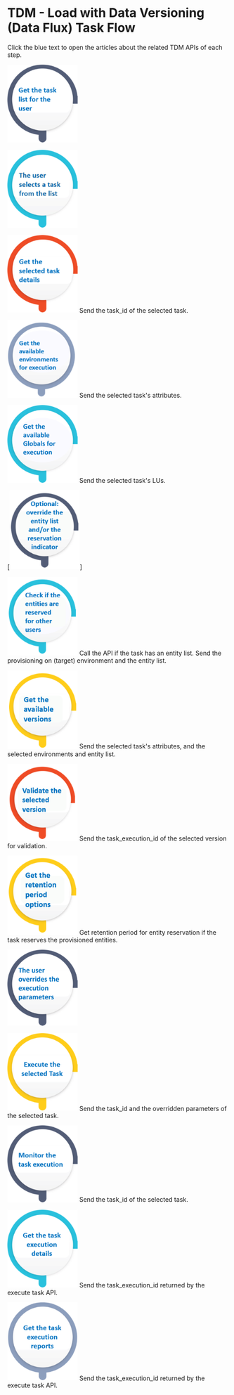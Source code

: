 # TDM - Load with Data Versioning (Data Flux) Task Flow

Click the blue text to open the articles about the related TDM APIs of each step. 

[<img src="images/task_basic_flow_1.png" alt="drawing" width="200pxl" style="zoom: 80%;" />](02_get_task_list_API.md)

[<img src="images/task_basic_flow_2.png" alt="drawing" width="200pxl" style="zoom:80%;" />](02_get_task_list_API.md)

[<img src="images/task_basic_flow_3.png" alt="drawing" width="200pxl" style="zoom:80%;" />](03_get_task_details_APIs.md) Send the task_id of the selected task.

[<img src="images/task_flow_get_environments.png" alt="drawing" width="200pxl" style="zoom:80%;" />](08_get_evailable_envs_for_task_execution.md) Send the selected task's attributes.

[<img src="images/task_flow_get_globals.png" alt="drawing" width="200pxl" style="zoom:80%;" />](09_get_evailable_globals_for_task_execution.md) Send the selected task's LUs.

[<img src="images/task_set_entity_list_and_reservation_ind.png" alt="drawing" width="200pxl" style="zoom:80%;" />]

[<img src="images/task_validate_entity_list.png" alt="drawing" width="200pxl" style="zoom:80%;" />](14_task_entities_validation.md) Call the API if the task has an entity list. Send the provisioning on (target) environment and the entity list. 

[<img src="images/task_select_versions.png" alt="drawing" width="200pxl" style="zoom:80%;" />](12_get_available_data_versions.md) Send the selected task's attributes, and the selected environments and entity list.

[<img src="images/task_validate_version.png" alt="drawing" width="200pxl" style="zoom:80%;" />](13_data_version_validation.md) Send the task_execution_id of the selected version for validation.

[<img src="images/task_get_retention_period.png" alt="drawing" width="200pxl" style="zoom:80%;" />](10_get_retention_period_for_data_versioning.md) Get retention period for entity reservation if the task reserves the provisioned entities.

[<img src="images/task_flow_override_exe_parameters.png" alt="drawing" width="200pxl" style="zoom:80%;" />](/articles/TDM/tdm_architecture/04_task_execution_overridden_parameters.md#overriding-additional-task-execution-parameters) 

[<img src="images/task_basic_flow_4.png" alt="drawing" width="200pxl" style="zoom:80%;" />](04_execute_task_API.md) Send the task_id and the overridden parameters of the selected task.

[<img src="images/task_basic_flow_5.png" alt="drawing" width="200pxl" style="zoom:80%;" />](05_task_execution_monitoring_API.md) Send the task_id of the selected task.

[<img src="images/task_basic_flow_6.png" alt="drawing" width="200pxl" style="zoom:80%;" />](06_get_task_execution_details_APIs.md) Send the task_execution_id returned by the execute task API.

[<img src="images/task_basic_flow_7.png" alt="drawing" width="200pxl" style="zoom:80%;" />](07_get_task_execution_reports_APIs.md) Send the task_execution_id returned by the execute task API.

